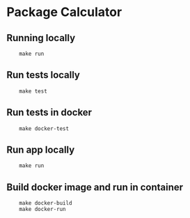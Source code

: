 # Package Calculator

## Running locally

```
    make run
```

## Run tests locally

```
    make test
```

## Run tests in docker

```
    make docker-test
```


## Run app locally

```
    make run
```

## Build docker image and run in container

```
    make docker-build
    make docker-run
```

